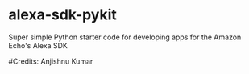 # alexa-sdk-pykit
Super simple Python starter code for developing apps for the Amazon Echo's Alexa SDK

#Credits: Anjishnu Kumar
